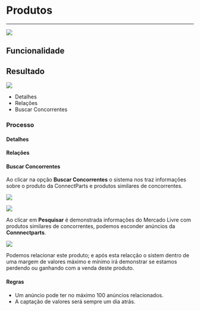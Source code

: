 # Produtos 

---

![](http://developers.connectparts.com.br/imagens/SDPprod01.png)

## Funcionalidade

## Resultado

![](http://developers.connectparts.com.br/imagens/SDPprod02.png)

* Detalhes
* Relações
* Buscar Concorrentes


### Processo

#### Detalhes

#### Relações

#### Buscar Concorrentes

Ao clicar na opção **Buscar Concorrentes** o sistema nos traz informações sobre o produto da ConnectParts e produtos similares de concorrentes.

![](http://developers.connectparts.com.br/imagens/buscarCorrentes01.png)

![](http://developers.connectparts.com.br/imagens/buscarCorrentes02.png)

Ao clicar em **Pesquisar** é demonstrada informações do Mercado Livre com produtos similares de concorrentes, podemos esconder anúncios da **Connnectparts**.

![](http://developers.connectparts.com.br/imagens/buscarCorrentes03.png)

Podemos relacionar este produto; e após esta relacção o sistem dentro de uma margem de valores máximo e mínimo irá demonstrar se estamos perdendo ou ganhando com a venda deste produto.

#### Regras

* Um anúncio pode ter no máximo 100 anúncios relacionados.
* A captação de valores será sempre um dia atrás.



















